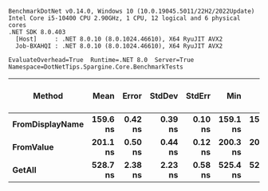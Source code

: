 ```

BenchmarkDotNet v0.14.0, Windows 10 (10.0.19045.5011/22H2/2022Update)
Intel Core i5-10400 CPU 2.90GHz, 1 CPU, 12 logical and 6 physical cores
.NET SDK 8.0.403
  [Host]     : .NET 8.0.10 (8.0.1024.46610), X64 RyuJIT AVX2
  Job-BXAHQI : .NET 8.0.10 (8.0.1024.46610), X64 RyuJIT AVX2

EvaluateOverhead=True  Runtime=.NET 8.0  Server=True  
Namespace=DotNetTips.Spargine.Core.BenchmarkTests  

```
| Method          | Mean     | Error   | StdDev  | StdErr  | Min      | Q1       | Median   | Q3       | Max      | Op/s        | CI99.9% Margin | Iterations | Kurtosis | MValue | Skewness | Rank | LogicalGroup | Baseline | Exceptions | Code Size | Gen0   | Completed Work Items | Lock Contentions | Allocated |
|---------------- |---------:|--------:|--------:|--------:|---------:|---------:|---------:|---------:|---------:|------------:|---------------:|-----------:|---------:|-------:|---------:|-----:|------------- |--------- |-----------:|----------:|-------:|---------------------:|-----------------:|----------:|
| **FromDisplayName** | **159.6 ns** | **0.42 ns** | **0.39 ns** | **0.10 ns** | **159.1 ns** | **159.3 ns** | **159.6 ns** | **159.9 ns** | **160.3 ns** | **6,266,045.5** |       **7.449 ns** |      **15.00** |    **1.588** |  **2.000** |   **0.1824** |    **1** | *****            | **No**       |          **-** |     **416 B** | **0.0024** |                    **-** |                **-** |     **232 B** |
| **FromValue**       | **201.1 ns** | **0.50 ns** | **0.44 ns** | **0.12 ns** | **200.3 ns** | **201.0 ns** | **201.1 ns** | **201.3 ns** | **201.8 ns** | **4,971,725.8** |       **6.941 ns** |      **14.00** |    **2.004** |  **2.000** |  **-0.0866** |    **2** | *****            | **No**       |          **-** |     **343 B** | **0.0024** |                    **-** |                **-** |     **232 B** |
| **GetAll**          | **528.7 ns** | **2.38 ns** | **2.23 ns** | **0.58 ns** | **525.4 ns** | **527.2 ns** | **528.2 ns** | **530.8 ns** | **532.4 ns** | **1,891,441.7** |       **7.212 ns** |      **15.00** |    **1.622** |  **2.000** |   **0.3881** |    **3** | *****            | **No**       |          **-** |   **3,362 B** | **0.0048** |                    **-** |                **-** |     **472 B** |
